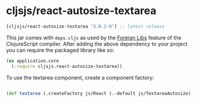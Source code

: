 # cljsjs/react-autosize-textarea

[](dependency)
```clojure
[cljsjs/react-autosize-textarea "3.0.2-0"] ;; latest release
```
[](/dependency)

This jar comes with `deps.cljs` as used by the [Foreign Libs][flibs] feature
of the ClojureScript compiler. After adding the above dependency to your project
you can require the packaged library like so:

```clojure
(ns application.core
  (:require cljsjs.react-autosize-textarea))
```

To use the textarea component, create a component factory:

```clojure

(def textarea (.createFactory js/React (.-default js/TextareaAutosize)))

```

[flibs]: https://clojurescript.org/reference/packaging-foreign-deps
